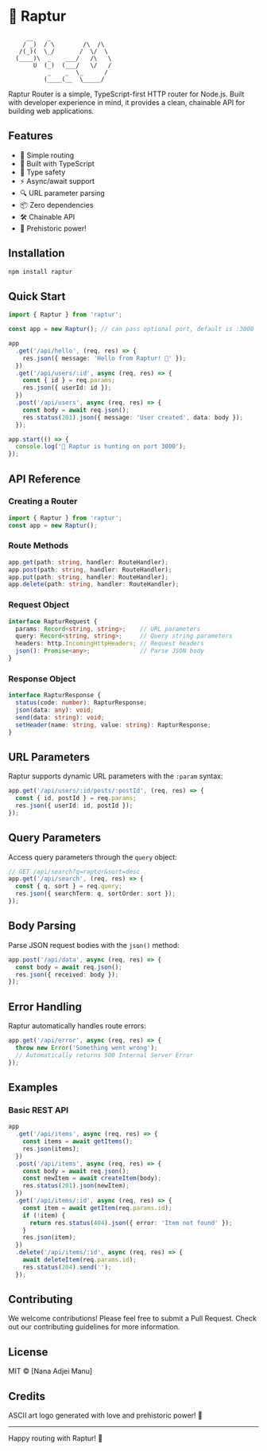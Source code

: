 # 🦖 Raptur

<!--[![npm version](https://img.shields.io/npm/v/raptor-router.svg)](https://www.npmjs.com/package/raptor-router)-->
<!--[![TypeScript](https://img.shields.io/badge/TypeScript-Ready-blue.svg)](https://www.typescriptlang.org/)-->
<!--[![License: MIT](https://img.shields.io/badge/License-MIT-yellow.svg)](https://opensource.org/licenses/MIT)-->
<!--[![Build Status](https://img.shields.io/github/workflow/status/yourusername/raptor-router/CI)](https://github.com/yourusername/raptor-router/actions)-->

```ascii
     __    _                   
    / _)  / \        /\  /\    
   /(_)(  \_/       /  \/  \   
  (____)\  _    ___/   /\   \  
       U  (_)  (___/   \/   /  
           _    _  \_      /   
          (____(__  \_____/    
```

Raptur Router is a simple, TypeScript-first HTTP router for Node.js. Built with developer experience in mind, it provides a clean, chainable API for building web applications.

## Features

- 🚀 Simple routing
- 💪 Built with TypeScript
- 🎯 Type safety
- ⚡️ Async/await support
- 🔍 URL parameter parsing
- 📦 Zero dependencies
- 🛠 Chainable API
- 🦕 Prehistoric power!

## Installation

```bash
npm install raptur
```

## Quick Start

```typescript
import { Raptur } from 'raptur';

const app = new Raptur(); // can pass optional port, default is :3000

app
  .get('/api/hello', (req, res) => {
    res.json({ message: 'Hello from Raptur! 🦖' });
  })
  .get('/api/users/:id', async (req, res) => {
    const { id } = req.params;
    res.json({ userId: id });
  })
  .post('/api/users', async (req, res) => {
    const body = await req.json();
    res.status(201).json({ message: 'User created', data: body });
  });

app.start(() => {
  console.log('🦖 Raptur is hunting on port 3000');
});
```

## API Reference

### Creating a Router

```typescript
import { Raptur } from 'raptur';
const app = new Raptur();
```

### Route Methods

```typescript
app.get(path: string, handler: RouteHandler);
app.post(path: string, handler: RouteHandler);
app.put(path: string, handler: RouteHandler);
app.delete(path: string, handler: RouteHandler);
```

### Request Object

```typescript
interface RapturRequest {
  params: Record<string, string>;    // URL parameters
  query: Record<string, string>;     // Query string parameters
  headers: http.IncomingHttpHeaders; // Request headers
  json(): Promise<any>;              // Parse JSON body
}
```

### Response Object

```typescript
interface RapturResponse {
  status(code: number): RapturResponse;
  json(data: any): void;
  send(data: string): void;
  setHeader(name: string, value: string): RapturResponse;
}
```

## URL Parameters

Raptur supports dynamic URL parameters with the `:param` syntax:

```typescript
app.get('/api/users/:id/posts/:postId', (req, res) => {
  const { id, postId } = req.params;
  res.json({ userId: id, postId });
});
```

## Query Parameters

Access query parameters through the `query` object:

```typescript
// GET /api/search?q=raptor&sort=desc
app.get('/api/search', (req, res) => {
  const { q, sort } = req.query;
  res.json({ searchTerm: q, sortOrder: sort });
});
```

## Body Parsing

Parse JSON request bodies with the `json()` method:

```typescript
app.post('/api/data', async (req, res) => {
  const body = await req.json();
  res.json({ received: body });
});
```

## Error Handling

Raptur automatically handles route errors:

```typescript
app.get('/api/error', async (req, res) => {
  throw new Error('Something went wrong');
  // Automatically returns 500 Internal Server Error
});
```

## Examples

### Basic REST API

```typescript
app
  .get('/api/items', async (req, res) => {
    const items = await getItems();
    res.json(items);
  })
  .post('/api/items', async (req, res) => {
    const body = await req.json();
    const newItem = await createItem(body);
    res.status(201).json(newItem);
  })
  .get('/api/items/:id', async (req, res) => {
    const item = await getItem(req.params.id);
    if (!item) {
      return res.status(404).json({ error: 'Item not found' });
    }
    res.json(item);
  })
  .delete('/api/items/:id', async (req, res) => {
    await deleteItem(req.params.id);
    res.status(204).send('');
  });
```

## Contributing

We welcome contributions! Please feel free to submit a Pull Request. Check out our contributing guidelines for more information.

## License

MIT © [Nana Adjei Manu]

## Credits

ASCII art logo generated with love and prehistoric power! 🦖

---

Happy routing with Raptur! 🦕
